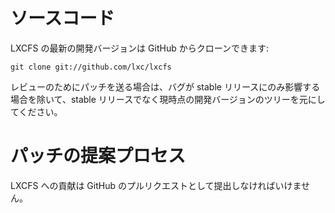 # ソースコード <!-- Source code -->
<!--
The current development version of LXCFS can be cloned from GitHub with:
-->
LXCFS の最新の開発バージョンは GitHub からクローンできます:

    git clone git://github.com/lxc/lxcfs

<!--
Contributions sent upstream for review must be based on the current git tree
and not on stable releases, unless the bug only affects a stable release.
-->
レビューのためにパッチを送る場合は、バグが stable リリースにのみ影響する場合を除いて、stable リリースでなく現時点の開発バージョンのツリーを元にしてください。

# パッチの提案プロセス<!-- Patch submission process -->
<!--
Contributions to LXCFS must be submitted as GitHub pull-requests.
-->

LXCFS への貢献は GitHub のプルリクエストとして提出しなければいけません。
